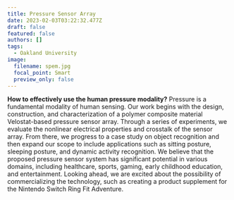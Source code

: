 ```yaml
---
title: Pressure Sensor Array
date: 2023-02-03T03:22:32.477Z
draft: false
featured: false
authors: []
tags:
  - Oakland University
image:
  filename: spem.jpg
  focal_point: Smart
  preview_only: false
---
```

**How to effectively use the human pressure modality?** Pressure is a fundamental modality of human sensing. Our work begins with the design, construction, and characterization of a polymer composite material Velostat-based pressure sensor array. Through a series of experiments, we evaluate the nonlinear electrical properties and crosstalk of the sensor array. From there, we progress to a case study on object recognition and then expand our scope to include applications such as sitting posture, sleeping posture, and dynamic activity recognition. We believe that the proposed pressure sensor system has significant potential in various domains, including healthcare, sports, gaming, early childhood education, and entertainment. Looking ahead, we are excited about the possibility of commercializing the technology, such as creating a product supplement for the Nintendo Switch Ring Fit Adventure. 
